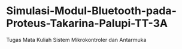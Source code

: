 # Simulasi-Modul-Bluetooth-pada-Proteus-Takarina-Palupi-TT-3A
Tugas Mata Kuliah Sistem Mikrokontroler dan Antarmuka
